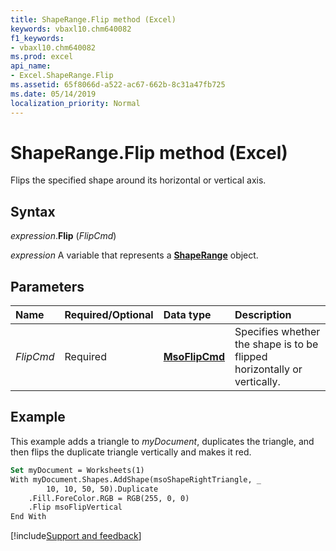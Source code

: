 ```yaml
---
title: ShapeRange.Flip method (Excel)
keywords: vbaxl10.chm640082
f1_keywords:
- vbaxl10.chm640082
ms.prod: excel
api_name:
- Excel.ShapeRange.Flip
ms.assetid: 65f8066d-a522-ac67-662b-8c31a47fb725
ms.date: 05/14/2019
localization_priority: Normal
---
```



# ShapeRange.Flip method (Excel)

Flips the specified shape around its horizontal or vertical axis.


## Syntax

_expression_.**Flip** (_FlipCmd_)

_expression_ A variable that represents a **[ShapeRange](Excel.shaperange.md)** object.


## Parameters

|Name|Required/Optional|Data type|Description|
|:-----|:-----|:-----|:-----|
| _FlipCmd_|Required| **[MsoFlipCmd](Office.MsoFlipCmd.md)**|Specifies whether the shape is to be flipped horizontally or vertically.|

## Example

This example adds a triangle to _myDocument_, duplicates the triangle, and then flips the duplicate triangle vertically and makes it red.

```vb
Set myDocument = Worksheets(1) 
With myDocument.Shapes.AddShape(msoShapeRightTriangle, _ 
        10, 10, 50, 50).Duplicate 
    .Fill.ForeColor.RGB = RGB(255, 0, 0) 
    .Flip msoFlipVertical 
End With
```



[!include[Support and feedback](~/includes/feedback-boilerplate.md)]
